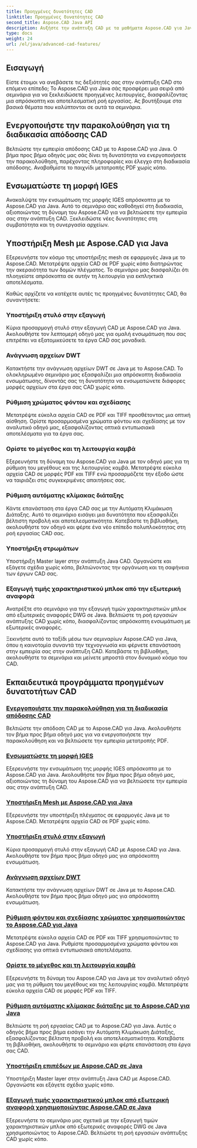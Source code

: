 ```yaml
---
title: Προηγμένες δυνατότητες CAD
linktitle: Προηγμένες δυνατότητες CAD
second_title: Aspose.CAD Java API
description: Αυξήστε την ανάπτυξη CAD με τα μαθήματα Aspose.CAD για Java. Μάθετε να ενεργοποιείτε την παρακολούθηση, να ενσωματώνετε τη μορφή IGES, να υποστηρίζετε κύριο πλέγμα, να προσαρμόζετε την εξαγωγή στυλό, να διαβάζετε αρχεία DWT και πολλά άλλα.
type: docs
weight: 24
url: /el/java/advanced-cad-features/
---
```


## Εισαγωγή

Είστε έτοιμοι να ανεβάσετε τις δεξιότητές σας στην ανάπτυξη CAD στο επόμενο επίπεδο; Το Aspose.CAD για Java σάς προσφέρει μια σειρά από σεμινάρια για να ξεκλειδώσετε προηγμένες λειτουργίες, διασφαλίζοντας μια απρόσκοπτη και αποτελεσματική ροή εργασίας. Ας βουτήξουμε στα βασικά θέματα που καλύπτονται σε αυτά τα σεμινάρια.

## Ενεργοποιήστε την παρακολούθηση για τη διαδικασία απόδοσης CAD
Βελτιώστε την εμπειρία απόδοσης CAD με το Aspose.CAD για Java. Ο βήμα προς βήμα οδηγός μας σάς δίνει τη δυνατότητα να ενεργοποιήσετε την παρακολούθηση, παρέχοντας πληροφορίες και έλεγχο στη διαδικασία απόδοσης. Αναβαθμίστε το παιχνίδι μετατροπής PDF χωρίς κόπο.

## Ενσωματώστε τη μορφή IGES
Ανακαλύψτε την ενσωμάτωση της μορφής IGES απρόσκοπτα με το Aspose.CAD για Java. Αυτό το σεμινάριο σας καθοδηγεί στη διαδικασία, αξιοποιώντας τη δύναμη του Aspose.CAD για να βελτιώσετε την εμπειρία σας στην ανάπτυξη CAD. Ξεκλειδώστε νέες δυνατότητες στη συμβατότητα και τη συνεργασία αρχείων.

## Υποστήριξη Mesh με Aspose.CAD για Java
Εξερευνήστε τον κόσμο της υποστήριξης mesh σε εφαρμογές Java με το Aspose.CAD. Μετατρέψτε αρχεία CAD σε PDF χωρίς κόπο διατηρώντας την ακεραιότητα των δομών πλέγματος. Το σεμινάριο μας διασφαλίζει ότι πλοηγείστε απρόσκοπτα σε αυτήν τη λειτουργία για εκπληκτικά αποτελέσματα.

Καθώς αρχίζετε να κατέχετε αυτές τις προηγμένες δυνατότητες CAD, θα συναντήσετε:

### Υποστήριξη στυλό στην εξαγωγή
Κύρια προσαρμογή στυλό στην εξαγωγή CAD με Aspose.CAD για Java. Ακολουθήστε τον λεπτομερή οδηγό μας για ομαλή ενσωμάτωση που σας επιτρέπει να εξατομικεύσετε τα έργα CAD σας μοναδικά.

### Ανάγνωση αρχείων DWT
Κατακτήστε την ανάγνωση αρχείων DWT σε Java με το Aspose.CAD. Το ολοκληρωμένο σεμινάριο μας εξασφαλίζει μια απρόσκοπτη διαδικασία ενσωμάτωσης, δίνοντάς σας τη δυνατότητα να ενσωματώνετε διάφορες μορφές αρχείων στα έργα σας CAD χωρίς κόπο.

### Ρύθμιση χρώματος φόντου και σχεδίασης
Μετατρέψτε εύκολα αρχεία CAD σε PDF και TIFF προσθέτοντας μια οπτική αίσθηση. Ορίστε προσαρμοσμένα χρώματα φόντου και σχεδίασης με τον αναλυτικό οδηγό μας, εξασφαλίζοντας οπτικά εντυπωσιακά αποτελέσματα για τα έργα σας.

### Ορίστε το μέγεθος και τη λειτουργία καμβά
Εξερευνήστε τη δύναμη του Aspose.CAD για Java με τον οδηγό μας για τη ρύθμιση του μεγέθους και της λειτουργίας καμβά. Μετατρέψτε εύκολα αρχεία CAD σε μορφές PDF και TIFF ενώ προσαρμόζετε την έξοδο ώστε να ταιριάζει στις συγκεκριμένες απαιτήσεις σας.

### Ρύθμιση αυτόματης κλίμακας διάταξης
Κάντε επανάσταση στα έργα CAD σας με την Αυτόματη Κλιμάκωση Διάταξης. Αυτό το σεμινάριο εισάγει μια δυνατότητα που εξασφαλίζει βέλτιστη προβολή και αποτελεσματικότητα. Κατεβάστε τη βιβλιοθήκη, ακολουθήστε τον οδηγό και φέρτε ένα νέο επίπεδο πολυπλοκότητας στη ροή εργασίας CAD σας.

### Υποστήριξη στρωμάτων
Υποστήριξη Master layer στην ανάπτυξη Java CAD. Οργανώστε και εξάγετε σχέδια χωρίς κόπο, βελτιώνοντας την οργάνωση και τη σαφήνεια των έργων CAD σας.

### Εξαγωγή τιμής χαρακτηριστικού μπλοκ από την εξωτερική αναφορά
Ανατρέξτε στο σεμινάριο για την εξαγωγή τιμών χαρακτηριστικών μπλοκ από εξωτερικές αναφορές DWG σε Java. Βελτιώστε τη ροή εργασιών ανάπτυξης CAD χωρίς κόπο, διασφαλίζοντας απρόσκοπτη ενσωμάτωση με εξωτερικές αναφορές.

Ξεκινήστε αυτό το ταξίδι μέσω των σεμιναρίων Aspose.CAD για Java, όπου η καινοτομία συναντά την τεχνογνωσία και φέρνετε επανάσταση στην εμπειρία σας στην ανάπτυξη CAD. Κατεβάστε τη βιβλιοθήκη, ακολουθήστε τα σεμινάρια και μείνετε μπροστά στον δυναμικό κόσμο του CAD.
## Εκπαιδευτικά προγράμματα προηγμένων δυνατοτήτων CAD
### [Ενεργοποιήστε την παρακολούθηση για τη διαδικασία απόδοσης CAD](./enable-tracking-for-cad-rendering-process/)
Βελτιώστε την απόδοση CAD με το Aspose.CAD για Java. Ακολουθήστε τον βήμα προς βήμα οδηγό μας για να ενεργοποιήσετε την παρακολούθηση και να βελτιώσετε την εμπειρία μετατροπής PDF.
### [Ενσωματώστε τη μορφή IGES](./integrate-iges-format/)
Εξερευνήστε την ενσωμάτωση της μορφής IGES απρόσκοπτα με το Aspose.CAD για Java. Ακολουθήστε τον βήμα προς βήμα οδηγό μας, αξιοποιώντας τη δύναμη του Aspose.CAD για να βελτιώσετε την εμπειρία σας στην ανάπτυξη CAD.
### [Υποστήριξη Mesh με Aspose.CAD για Java](./mesh-support-in-cad/)
Εξερευνήστε την υποστήριξη πλέγματος σε εφαρμογές Java με το Aspose.CAD. Μετατρέψτε αρχεία CAD σε PDF χωρίς κόπο. 
### [Υποστήριξη στυλό στην εξαγωγή](./pen-support-in-export/)
Κύρια προσαρμογή στυλό στην εξαγωγή CAD με Aspose.CAD για Java. Ακολουθήστε τον βήμα προς βήμα οδηγό μας για απρόσκοπτη ενσωμάτωση.
### [Ανάγνωση αρχείων DWT](./reading-dwt-files/)
Κατακτήστε την ανάγνωση αρχείων DWT σε Java με το Aspose.CAD. Ακολουθήστε τον βήμα προς βήμα οδηγό μας για απρόσκοπτη ενσωμάτωση.
### [Ρύθμιση φόντου και σχεδίασης χρώματος χρησιμοποιώντας το Aspose.CAD για Java](./setting-background-and-drawing-color/)
Μετατρέψτε εύκολα αρχεία CAD σε PDF και TIFF χρησιμοποιώντας το Aspose.CAD για Java. Ρυθμίστε προσαρμοσμένα χρώματα φόντου και σχεδίασης για οπτικά εντυπωσιακά αποτελέσματα.
### [Ορίστε το μέγεθος και τη λειτουργία καμβά](./set-canvas-size-and-mode/)
Εξερευνήστε τη δύναμη του Aspose.CAD για Java με τον αναλυτικό οδηγό μας για τη ρύθμιση του μεγέθους και της λειτουργίας καμβά. Μετατρέψτε εύκολα αρχεία CAD σε μορφές PDF και TIFF.
### [Ρύθμιση αυτόματης κλίμακας διάταξης με το Aspose.CAD για Java](./setting-auto-layout-scaling/)
Βελτιώστε τη ροή εργασίας CAD με το Aspose.CAD για Java. Αυτός ο οδηγός βήμα προς βήμα εισάγει την Αυτόματη Κλιμάκωση Διάταξης, εξασφαλίζοντας βέλτιστη προβολή και αποτελεσματικότητα. Κατεβάστε τη βιβλιοθήκη, ακολουθήστε το σεμινάριο και φέρτε επανάσταση στα έργα σας CAD.
### [Υποστήριξη επιπέδων με Aspose.CAD σε Java](./support-of-layers-in-cad/)
Υποστήριξη Master layer στην ανάπτυξη Java CAD με Aspose.CAD. Οργανώστε και εξάγετε σχέδια χωρίς κόπο.
### [Εξαγωγή τιμής χαρακτηριστικού μπλοκ από εξωτερική αναφορά χρησιμοποιώντας Aspose.CAD σε Java](./extract-block-attribute-value/)
Εξερευνήστε το σεμινάριο μας σχετικά με την εξαγωγή τιμών χαρακτηριστικών μπλοκ από εξωτερικές αναφορές DWG σε Java χρησιμοποιώντας το Aspose.CAD. Βελτιώστε τη ροή εργασιών ανάπτυξης CAD χωρίς κόπο.